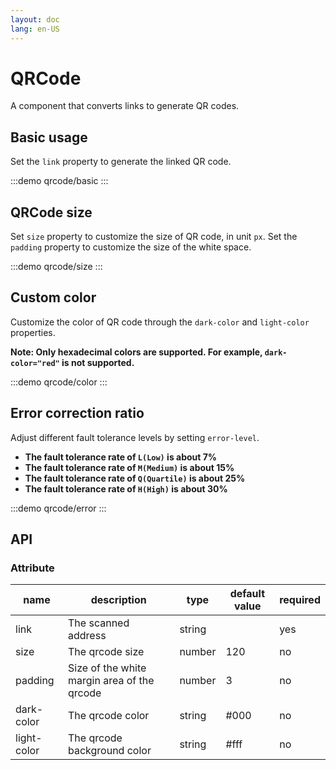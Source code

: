 ```yaml
---
layout: doc
lang: en-US
---
```


# QRCode

A component that converts links to generate QR codes.

## Basic usage

Set the `link` property to generate the linked QR code.

:::demo
qrcode/basic
:::

## QRCode size

Set `size` property to customize the size of QR code, in unit `px`. Set the `padding` property to customize the size of the white space.

:::demo
qrcode/size
:::

## Custom color

Customize the color of QR code through the `dark-color` and `light-color` properties.

**Note: Only hexadecimal colors are supported. For example, `dark-color="red"` is not supported.**

:::demo
qrcode/color
:::

## Error correction ratio

Adjust different fault tolerance levels by setting `error-level`.

-   **The fault tolerance rate of `L(Low)` is about 7%**
-   **The fault tolerance rate of `M(Medium)` is about 15%**
-   **The fault tolerance rate of `Q(Quartile)` is about 25%**
-   **The fault tolerance rate of `H(High)` is about 30%**

:::demo
qrcode/error
:::

## API

### Attribute

| name        | description                                 | type   | default value | required |
| ----------- | ------------------------------------------- | ------ | ------------- | -------- |
| link        | The scanned address                         | string |               | yes      |
| size        | The qrcode size                             | number | 120           | no       |
| padding     | Size of the white margin area of the qrcode | number | 3             | no       |
| dark-color  | The qrcode color                            | string | #000          | no       |
| light-color | The qrcode background color                 | string | #fff          | no       |
